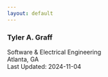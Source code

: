 ```yaml
---
layout: default
---
```


### Tyler A. Graff
Software & Electrical Engineering  
Atlanta, GA  
Last Updated: 2024-11-04
